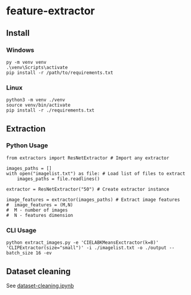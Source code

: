 # feature-extractor

## Install

### Windows
```
py -m venv venv
.\venv\Scripts\activate
pip install -r /path/to/requirements.txt
```

### Linux
```
python3 -m venv ./venv
source venv/bin/activate
pip install -r ./requirements.txt
```

## Extraction

### Python Usage

```
from extractors import ResNetExtractor # Import any extractor

images_paths = []
with open("imagelist.txt") as file: # Load list of files to extract
    images_paths = file.readlines()

extractor = ResNetExtractor("50") # Create extractor instance

image_features = extractor(images_paths) # Extract image features
#  image_features = (M,N)
#  M - number of images
#  N - features dimension
```

### CLI Usage

```
python extract_images.py -e 'CIELABKMeansExctractor(k=8)' 'CLIPExtractor(size="small")' -i ./imagelist.txt -o ./output --batch_size 16 -ev
```

## Dataset cleaning

See [dataset-cleaning.ipynb](https://github.com/Anophel/feature-extractor/blob/master/dataset_cleaning.ipynb)
